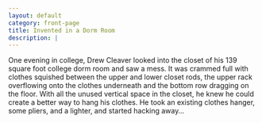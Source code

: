 ```yaml
---
layout: default
category: front-page
title: Invented in a Dorm Room
description: |
---
```

One evening in college, Drew Cleaver looked into the closet of his 139 square foot college dorm room and saw a mess. It was crammed full with clothes squished between the upper and lower closet rods, the upper rack overflowing onto the clothes underneath and the bottom row dragging on the floor. With all the unused vertical space in the closet, he knew he could create a better way to hang his clothes. He took an existing clothes hanger, some pliers, and a lighter, and started hacking away…